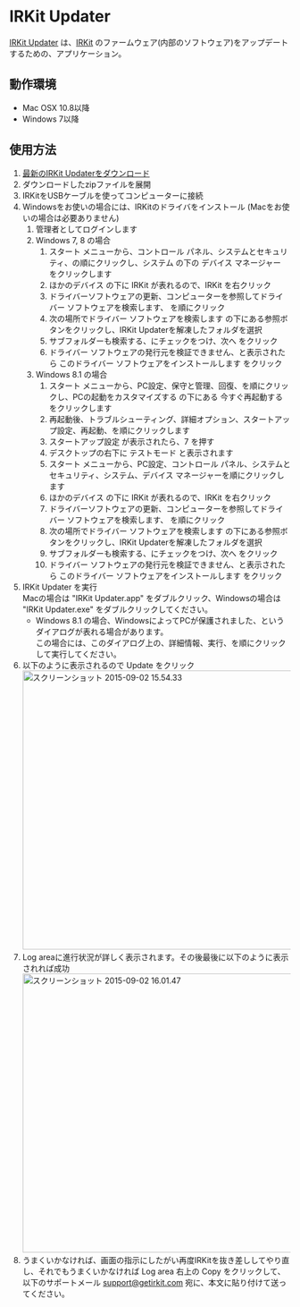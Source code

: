 IRKit Updater
=============

[IRKit Updater](https://github.com/irkit/updater) は、[IRKit](http://getirkit.com/) のファームウェア(内部のソフトウェア)をアップデートするための、アプリケーション。

## 動作環境

- Mac OSX 10.8以降
- Windows 7以降

## 使用方法

1. [最新のIRKit Updaterをダウンロード](https://github.com/irkit/updater/releases/latest)
1. ダウンロードしたzipファイルを展開
1. IRKitをUSBケーブルを使ってコンピューターに接続
1. Windowsをお使いの場合には、IRKitのドライバをインストール (Macをお使いの場合は必要ありません)
    1. 管理者としてログインします
    1. Windows 7, 8 の場合
        1. スタート メニューから、コントロール パネル、システムとセキュリティ、の順にクリックし、システム の下の デバイス マネージャー をクリックします
        1. ほかのデバイス の下に IRKit が表れるので、IRKit を右クリック
        1. ドライバーソフトウェアの更新、コンピューターを参照してドライバー ソフトウェアを検索します、 を順にクリック
        1. 次の場所でドライバー ソフトウェアを検索します の下にある参照ボタンをクリックし、IRKit Updaterを解凍したフォルダを選択
        1. サブフォルダーも検索する、にチェックをつけ、次へ をクリック
        1. ドライバー ソフトウェアの発行元を検証できません、と表示されたら このドライバー ソフトウェアをインストールします をクリック
    1. Windows 8.1 の場合
        1. スタート メニューから、PC設定、保守と管理、回復、を順にクリックし、PCの起動をカスタマイズする の下にある 今すぐ再起動する をクリックします
        1. 再起動後、トラブルシューティング、詳細オプション、スタートアップ設定、再起動、を順にクリックします
        1. スタートアップ設定 が表示されたら、7 を押す
        1. デスクトップの右下に テストモード と表示されます
        1. スタート メニューから、PC設定、コントロール パネル、システムとセキュリティ、システム、デバイス マネージャーを順にクリックします
        1. ほかのデバイス の下に IRKit が表れるので、IRKit を右クリック
        1. ドライバーソフトウェアの更新、コンピューターを参照してドライバー ソフトウェアを検索します、 を順にクリック
        1. 次の場所でドライバー ソフトウェアを検索します の下にある参照ボタンをクリックし、IRKit Updaterを解凍したフォルダを選択
        1. サブフォルダーも検索する、にチェックをつけ、次へ をクリック
        1. ドライバー ソフトウェアの発行元を検証できません、と表示されたら このドライバー ソフトウェアをインストールします をクリック
1. IRKit Updater を実行  
   Macの場合は "IRKit Updater.app" をダブルクリック、Windowsの場合は "IRKit Updater.exe" をダブルクリックしてください。
   * Windows 8.1 の場合、WindowsによってPCが保護されました、というダイアログが表れる場合があります。  
     この場合には、このダイアログ上の、詳細情報、実行、を順にクリックして実行してください。
1. 以下のように表示されるので Update をクリック  
<a data-flickr-embed="true" data-header="false" data-footer="false" data-context="false"  href="https://www.flickr.com/photos/maaash/20891451740/in/dateposted/" title="スクリーンショット 2015-09-02 15.54.33"><img src="https://farm6.staticflickr.com/5634/20891451740_df829ef82e_z.jpg" width="640" height="499" alt="スクリーンショット 2015-09-02 15.54.33"></a><script async src="//embedr.flickr.com/assets/client-code.js" charset="utf-8"></script>
1. Log areaに進行状況が詳しく表示されます。その後最後に以下のように表示されれば成功
<a data-flickr-embed="true" data-header="false" data-footer="false" data-context="false"  href="https://www.flickr.com/photos/maaash/21053384776/in/dateposted/" title="スクリーンショット 2015-09-02 16.01.47"><img src="https://farm1.staticflickr.com/612/21053384776_c7b408988a_z.jpg" width="640" height="499" alt="スクリーンショット 2015-09-02 16.01.47"></a><script async src="//embedr.flickr.com/assets/client-code.js" charset="utf-8"></script>
1. うまくいかなければ、画面の指示にしたがい再度IRKitを抜き差ししてやり直し、それでもうまくいかなければ Log area 右上の Copy をクリックして、以下のサポートメール support@getirkit.com 宛に、本文に貼り付けて送ってください。
